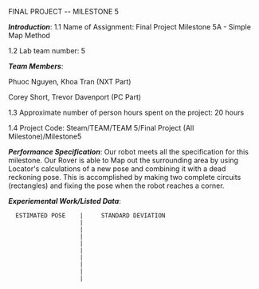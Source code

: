 FINAL PROJECT -- MILESTONE 5




***Introduction***:
1.1 Name of Assignment: Final Project Milestone 5A - Simple Map Method

1.2 Lab team number: 5

***Team Members***:

Phuoc Nguyen, Khoa Tran (NXT Part)

Corey Short, Trevor Davenport (PC Part)

1.3 Approximate number of person hours spent on the project: 20 hours

1.4 Project Code: Steam/TEAM/TEAM 5/Final Project (All Milestone)/Milestone5

***Performance Specification***:
Our robot meets all the specification for this milestone. Our Rover is able to Map out the surrounding area by using Locator's
calculations of a new pose and combining it with a dead reckoning pose. This is accomplished by making two complete circuits (rectangles)
and fixing the pose when the robot reaches a corner.


***Experiemental Work/Listed Data***:

      ESTIMATED POSE    |     STANDARD DEVIATION
                        |
                        |
                        |
                        |
                        |
                        |
                        |
                        |
                        |


